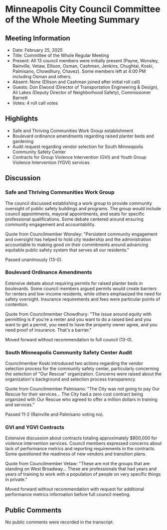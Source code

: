 # Minneapolis City Council Committee of the Whole Meeting Summary

## Meeting Information
- Date: February 25, 2025
- Title: Committee of the Whole Regular Meeting
- Present: All 13 council members were initially present (Payne, Wonsley, Rainville, Vetaw, Ellison, Osman, Cashman, Jenkins, Chughtai, Koski, Palmisano, Chowdhury, Chavez). Some members left at 4:00 PM including Osman and others.
- Absent: None (Ellison and Cashman joined after initial roll call)
- Guests: Don Elwood (Director of Transportation Engineering & Design), Ali Lakes (Deputy Director of Neighborhood Safety), Commissioner Barnett
- Votes: 4 roll call votes

## Highlights
- Safe and Thriving Communities Work Group establishment 
- Boulevard ordinance amendments regarding raised planter beds and gardening
- Audit request regarding vendor selection for South Minneapolis Community Safety Center
- Contracts for Group Violence Intervention (GVI) and Youth Group Violence Intervention (YGVI) services

## Discussion

### Safe and Thriving Communities Work Group
The council discussed establishing a work group to provide community oversight of public safety buildings and programs. The group would include council appointments, mayoral appointments, and seats for specific professional qualifications. Some debate centered around ensuring community engagement and accountability.

Quote from Councilmember Wonsley: "Persistent community engagement and oversight has helped to hold city leadership and the administration accountable to making good on their commitments around advancing equitable public safety system that serves all our residents."

Passed unanimously (13-0).

### Boulevard Ordinance Amendments
Extensive debate about requiring permits for raised planter beds in boulevards. Some council members argued permits would create barriers for renters and low-income residents, while others emphasized the need for safety oversight. Insurance requirements and fees were particular points of contention.

Quote from Councilmember Chowdhury: "The issue around equity with permitting is if you're a renter and you want to do a raised bed and you want to get a permit, you need to have the property owner agree, and you need proof of insurance. That's a barrier."

Moved forward without recommendation to full council (13-0).

### South Minneapolis Community Safety Center Audit
Councilmember Koski introduced two actions regarding the vendor selection process for the community safety center, particularly concerning the selection of "Our Rescue" organization. Concerns were raised about the organization's background and selection process transparency.

Quote from Councilmember Palmisano: "The City was not going to pay Our Rescue for their services... The City had a zero cost contract being organized with Our Rescue who agreed to offer a million dollars in training and services."

Passed 11-2 (Rainville and Palmisano voting no).

### GVI and YGVI Contracts
Extensive discussion about contracts totaling approximately $800,000 for violence intervention services. Council members expressed concerns about lack of performance metrics and reporting requirements in the contracts. Some questioned the readiness of new vendors and transition plans.

Quote from Councilmember Vetaw: "These are not the groups that are standing on West Broadway... These are professionals that had years and years of training to work with a population of people on very specific things in private."

Moved forward without recommendation with request for additional performance metrics information before full council meeting.

## Public Comments
No public comments were recorded in the transcript.
